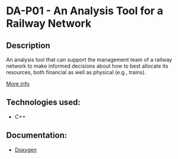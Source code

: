 # DA-P01 - An Analysis Tool for a Railway Network


## Description
      
 An analysis tool that can support the management team of a railway network to make informed decisions about how to best allocate its resources, both financial as well as physical (e.g., trains). 
 
 
 [More info](Project1Description.pdf)
 
 
 ## Technologies used:
 - C++ 

 ## Documentation:
 - [Doxygen](https://joaonevesf.github.io/DA-P01/documentation/html/index.html)
